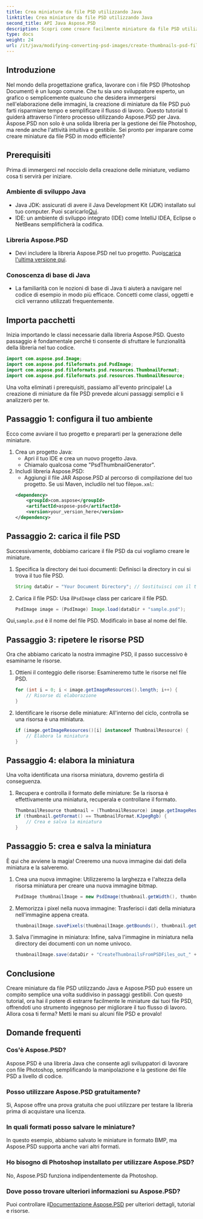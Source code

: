 ```yaml
---
title: Crea miniature da file PSD utilizzando Java
linktitle: Crea miniature da file PSD utilizzando Java
second_title: API Java Aspose.PSD
description: Scopri come creare facilmente miniature da file PSD utilizzando Java e Aspose.PSD. Segui la nostra guida passo passo per un'elaborazione delle immagini senza interruzioni.
type: docs
weight: 24
url: /it/java/modifying-converting-psd-images/create-thumbnails-psd-files/
---
```

## Introduzione
Nel mondo della progettazione grafica, lavorare con i file PSD (Photoshop Document) è un luogo comune. Che tu sia uno sviluppatore esperto, un grafico o semplicemente qualcuno che desidera immergersi nell'elaborazione delle immagini, la creazione di miniature da file PSD può farti risparmiare tempo e semplificare il flusso di lavoro. Questo tutorial ti guiderà attraverso l'intero processo utilizzando Aspose.PSD per Java. Aspose.PSD non solo è una solida libreria per la gestione dei file Photoshop, ma rende anche l'attività intuitiva e gestibile. Sei pronto per imparare come creare miniature da file PSD in modo efficiente?
## Prerequisiti
Prima di immergerci nel nocciolo della creazione delle miniature, vediamo cosa ti servirà per iniziare.
### Ambiente di sviluppo Java
-  Java JDK: assicurati di avere il Java Development Kit (JDK) installato sul tuo computer. Puoi scaricarlo[Qui](https://www.oracle.com/java/technologies/javase-jdk11-downloads.html).
- IDE: un ambiente di sviluppo integrato (IDE) come IntelliJ IDEA, Eclipse o NetBeans semplificherà la codifica.
### Libreria Aspose.PSD
- Devi includere la libreria Aspose.PSD nel tuo progetto. Puoi[scarica l'ultima versione qui](https://releases.aspose.com/psd/java/).
### Conoscenza di base di Java
- La familiarità con le nozioni di base di Java ti aiuterà a navigare nel codice di esempio in modo più efficace. Concetti come classi, oggetti e cicli verranno utilizzati frequentemente.
## Importa pacchetti
Inizia importando le classi necessarie dalla libreria Aspose.PSD. Questo passaggio è fondamentale perché ti consente di sfruttare le funzionalità della libreria nel tuo codice.
```java
import com.aspose.psd.Image;
import com.aspose.psd.fileformats.psd.PsdImage;
import com.aspose.psd.fileformats.psd.resources.ThumbnailFormat;
import com.aspose.psd.fileformats.psd.resources.ThumbnailResource;
```
Una volta eliminati i prerequisiti, passiamo all'evento principale! La creazione di miniature da file PSD prevede alcuni passaggi semplici e li analizzerò per te.
## Passaggio 1: configura il tuo ambiente
Ecco come avviare il tuo progetto e prepararti per la generazione delle miniature.
1. Crea un progetto Java:
   - Apri il tuo IDE e crea un nuovo progetto Java.
   - Chiamalo qualcosa come "PsdThumbnailGenerator".
2. Includi libreria Aspose.PSD:
   -  Aggiungi il file JAR Aspose.PSD al percorso di compilazione del tuo progetto. Se usi Maven, includilo nel tuo file`pom.xml`:
     ```xml
     <dependency>
         <groupId>com.aspose</groupId>
         <artifactId>aspose-psd</artifactId>
         <version>your_version_here</version>
     </dependency>
     ```
## Passaggio 2: carica il file PSD
Successivamente, dobbiamo caricare il file PSD da cui vogliamo creare le miniature. 
1. Specifica la directory dei tuoi documenti:
   Definisci la directory in cui si trova il tuo file PSD.
   ```java
   String dataDir = "Your Document Directory"; // Sostituisci con il tuo percorso
   ```
2. Carica il file PSD:
    Usa il`PsdImage` class per caricare il file PSD.
   ```java
   PsdImage image = (PsdImage) Image.load(dataDir + "sample.psd");
   ```
 Qui,`sample.psd` è il nome del file PSD. Modificalo in base al nome del file.
## Passaggio 3: ripetere le risorse PSD
Ora che abbiamo caricato la nostra immagine PSD, il passo successivo è esaminarne le risorse.
1. Ottieni il conteggio delle risorse:
   Esamineremo tutte le risorse nel file PSD.
   ```java
   for (int i = 0; i < image.getImageResources().length; i++) {
       // Risorse di elaborazione
   }
   ```
   
2. Identificare le risorse delle miniature:
   All'interno del ciclo, controlla se una risorsa è una miniatura.
   ```java
   if (image.getImageResources()[i] instanceof ThumbnailResource) {
       // Elabora la miniatura
   }
   ```
## Passaggio 4: elabora la miniatura
Una volta identificata una risorsa miniatura, dovremo gestirla di conseguenza.
1. Recupera e controlla il formato delle miniature:
   Se la risorsa è effettivamente una miniatura, recuperala e controllane il formato.
   ```java
   ThumbnailResource thumbnail = (ThumbnailResource) image.getImageResources()[i];
   if (thumbnail.getFormat() == ThumbnailFormat.KJpegRgb) {
       // Crea e salva la miniatura
   }
   ```
## Passaggio 5: crea e salva la miniatura
È qui che avviene la magia! Creeremo una nuova immagine dai dati della miniatura e la salveremo.
1. Crea una nuova immagine:
   Utilizzeremo la larghezza e l'altezza della risorsa miniatura per creare una nuova immagine bitmap.
   ```java
   PsdImage thumbnailImage = new PsdImage(thumbnail.getWidth(), thumbnail.getHeight());
   ```
2. Memorizza i pixel nella nuova immagine:
   Trasferisci i dati della miniatura nell'immagine appena creata.
   ```java
   thumbnailImage.savePixels(thumbnailImage.getBounds(), thumbnail.getThumbnailData());
   ```
3. Salva l'immagine in miniatura:
   Infine, salva l'immagine in miniatura nella directory dei documenti con un nome univoco.
   ```java
   thumbnailImage.save(dataDir + "CreateThumbnailsFromPSDFiles_out_" + i + ".bmp");
   ```

## Conclusione
Creare miniature da file PSD utilizzando Java e Aspose.PSD può essere un compito semplice una volta suddiviso in passaggi gestibili. Con questo tutorial, ora hai il potere di estrarre facilmente le miniature dai tuoi file PSD, offrendoti uno strumento ingegnoso per migliorare il tuo flusso di lavoro. Allora cosa ti ferma? Metti le mani su alcuni file PSD e provalo!
## Domande frequenti
### Cos'è Aspose.PSD?
Aspose.PSD è una libreria Java che consente agli sviluppatori di lavorare con file Photoshop, semplificando la manipolazione e la gestione dei file PSD a livello di codice.
### Posso utilizzare Aspose.PSD gratuitamente?
Sì, Aspose offre una prova gratuita che puoi utilizzare per testare la libreria prima di acquistare una licenza.
### In quali formati posso salvare le miniature?
In questo esempio, abbiamo salvato le miniature in formato BMP, ma Aspose.PSD supporta anche vari altri formati.
### Ho bisogno di Photoshop installato per utilizzare Aspose.PSD?
No, Aspose.PSD funziona indipendentemente da Photoshop.
### Dove posso trovare ulteriori informazioni su Aspose.PSD?
 Puoi controllare il[Documentazione Aspose.PSD](https://reference.aspose.com/psd/java/) per ulteriori dettagli, tutorial e risorse.